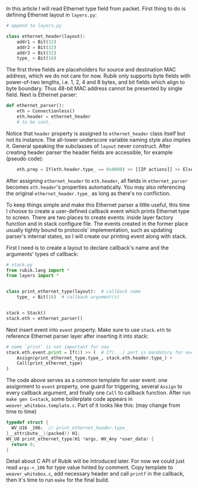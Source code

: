 In this article I will read Ethernet type field from packet. First thing to do is defining Ethernet layout in `layers.py`:
```python
# append to layers.py

class ethernet_header(layout):
    addr1 = Bit(32)
    addr2 = Bit(32)
    addr3 = Bit(32)
    type_ = Bit(16)
```

The first three fields are placeholders for source and destination MAC address, which we do not care for now. Rubik only supports byte fields with power-of-two lengths, i.e. 1, 2, 4 and 8 bytes, and bit fields which align to byte boundary. Thus 48-bit MAC address cannot be presented by single field. Next is Ethernet parser:
```python
def ethernet_parser():
    eth = Connectionless()
    eth.header = ethernet_header
    # to be cont.
```

Notice that `header` property is assigned to `ethernet_header` class itself but not its instance. The all-lower underscore variable naming style also implies it. General speaking the subclasses of `layout` never construct. After creating header parser the header fields are accessible, for example (pseudo code):
```python
    eth.prep = If(eth.header.type_ == 0x0800) >> [[IP actions]] >> Else() >> ...
```

After assigning `ethernet_header` to `eth.header`, all fields in `ethernet_parser` becomes `eth.header`'s properties automatically. You may also referencing the original `ethernet_header.type_` as long as there's no confliction.

To keep things simple and make this Ethernet parser a little useful, this time I choose to create a user-defined callback event which prints Ethernet type to screen. There are two places to create events: inside layer factory function and in stack configure file. The events created in the former place usually tightly bound to protocols' implementation, such as updating parser's internal states, so I will create our printing event along with stack.

First I need is to create a layout to declare callback's name and the arguments' types of callback:
```python
# stack.py
from rubik.lang import *
from layers import *


class print_ethernet_type(layout):  # callback name
    type_ = Bit(16)  # callback argument(s)


stack = Stack()
stack.eth = ethernet_parser()

```

Next insert event into `event` property. Make sure to use `stack.eth` to reference Ethernet parser layer after inserting it into stack:
```python
# name `print` is not important for now
stack.eth.event.print = If(1) >> (  # If(...) part is mandatory for event even it's literally true
    Assign(print_ethernet_type.type_, stack.eth.header.type_) +
    Call(print_ethernet_type)
)
```

The code above serves as a common template for user event: one assignment to `event` property, one guard for triggering, several `Assign` to every callback argument, and finally one `Call` to callback function. After run `make gen C=stack`, some boilerplate code appears in `weaver_whitebox.template.c`. Part of it looks like this: (may change from time to time)
```C
typedef struct {
  WV_U16 _106;  // print_ethernet_header.type_
}__attribute__((packed)) H1;
WV_U8 print_ethernet_type(H1 *args, WV_Any *user_data) {
  return 0;
}
```

Detail about C API of Rubik will be introduced later. For now we could just read `args->_106` for type value hinted by comment. Copy template to `weaver_whitebox.c`, add necessary header and call `printf` in the callback, then it's time to run `make` for the final build.